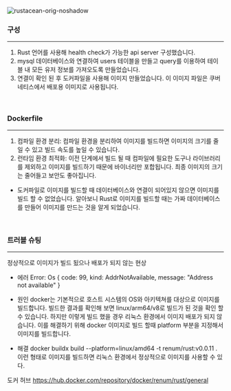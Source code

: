 
![rustacean-orig-noshadow](https://github.com/ysooun/rust_api_server/assets/154872496/a7a85aa1-d472-41b8-8049-c67f435678f8)

### 구성
---
1. Rust 언어를 사용해 health check가 가능한 api server 구성했습니다. 
2. mysql 데이터베이스와 연결하여 users 테이블을 만들고 query를 이용하여 테이블 내 모든 유저 정보를 가져오도록 만들었습니다.
3. 연결이 확인 된 후 도커파일을 사용해 이미지 만들었습니다. 이 이미지 파일은 쿠버네티스에서 배포용 이미지로 사용됩니다.

<br>

### Dockerfile
---
1. 컴파일 환경 분리: 컴파일 환경을 분리하여 이미지를 빌드하면 이미지의 크기를 줄일 수 있고 빌드 속도를 높일 수 있습니다.
2. 런타임 환경 최적화: 이전 단계에서 빌드 될 때 컴파일에 필요한 도구나 라이브러리를 제외하고 이미지를 빌드하기 때문에 바이너리만 포합됩니다. 최종 이미지의 크기는 줄어들고 보안도 좋아집니다.
* 도커파일로 이미지를 빌드할 때 데이터베이스와 연결이 되어있지 않으면 이미지를 빌드 할 수 없었습니다. 알아보니 Rust로 이미지를 빌드할 때는 가짜 데이터베이스를 만들어 이미지를 만드는 것을 알게 되었습니다.

<br>

### 트러블 슈팅
---
정상적으로 이미지가 빌드 됬으나 배포가 되지 않는 현상
* 에러
  Error: Os { code: 99, kind: AddrNotAvailable, message: "Address not available" }

* 원인
  docker는 기본적으로 호스트 시스템의 OS와 아키텍쳐를 대상으로 이미지를 빌드합니다. 빌드한 결과를 확인해 보면 linux/arm64/v8로 빌드가 된 것을 확인 할 수 있습니다. 하지만 이렇게 빌드 했을 경우 리눅스 환경에서 이미지 배포가 되지 않습니다. 이를 해결하기 위해 docker 이미지로 빌드 할때 platform 부분을 지정해서 이미지를 빌드합니다.

* 해결
  docker buildx build --platform=linux/amd64 -t renum/rust:v0.0.11 . 
  이런 형태로 이미지를 빌드하면 리눅스 환경에서 정상적으로 이미지를 사용할 수 있다.


도커 허브
https://hub.docker.com/repository/docker/renum/rust/general
